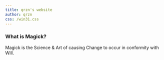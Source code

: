 ```yaml
---
title: qrzn's website
author: qrzn
css: /win31.css
---
```


### What is Magick?

Magick is the Science & Art of causing Change to occur in conformity with Will.
